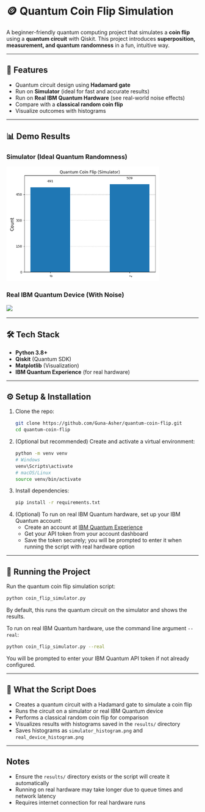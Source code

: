 # 🪙 Quantum Coin Flip Simulation

A beginner-friendly quantum computing project that simulates a **coin flip** using a **quantum circuit** with Qiskit.
This project introduces **superposition, measurement, and quantum randomness** in a fun, intuitive way.

---

## 🚀 Features
- Quantum circuit design using **Hadamard gate**
- Run on **Simulator** (ideal for fast and accurate results)
- Run on **Real IBM Quantum Hardware** (see real-world noise effects)
- Compare with a **classical random coin flip**
- Visualize outcomes with histograms

---

## 📊 Demo Results

### Simulator (Ideal Quantum Randomness)
<img src="results/simulator_histogram.png" width="400"/>

### Real IBM Quantum Device (With Noise)
<img src="results/real_device_histogram.png" width="400"/>

---

## 🛠️ Tech Stack
- **Python 3.8+**
- **Qiskit** (Quantum SDK)
- **Matplotlib** (Visualization)
- **IBM Quantum Experience** (for real hardware)

---

## ⚙️ Setup & Installation
1. Clone the repo:
   ```bash
   git clone https://github.com/Guna-Asher/quantum-coin-flip.git
   cd quantum-coin-flip
   ```
2. (Optional but recommended) Create and activate a virtual environment:
   ```bash
   python -m venv venv
   # Windows
   venv\Scripts\activate
   # macOS/Linux
   source venv/bin/activate
   ```
3. Install dependencies:
   ```bash
   pip install -r requirements.txt
   ```
4. (Optional) To run on real IBM Quantum hardware, set up your IBM Quantum account:
   - Create an account at [IBM Quantum Experience](https://quantum-computing.ibm.com/)
   - Get your API token from your account dashboard
   - Save the token securely; you will be prompted to enter it when running the script with real hardware option

---

## 🚀 Running the Project

Run the quantum coin flip simulation script:

```bash
python coin_flip_simulator.py
```

By default, this runs the quantum circuit on the simulator and shows the results.

To run on real IBM Quantum hardware, use the command line argument `--real`:

```bash
python coin_flip_simulator.py --real
```

You will be prompted to enter your IBM Quantum API token if not already configured.

---

## 🧪 What the Script Does

- Creates a quantum circuit with a Hadamard gate to simulate a coin flip
- Runs the circuit on a simulator or real IBM Quantum device
- Performs a classical random coin flip for comparison
- Visualizes results with histograms saved in the `results/` directory
- Saves histograms as `simulator_histogram.png` and `real_device_histogram.png`

---

## Notes

- Ensure the `results/` directory exists or the script will create it automatically
- Running on real hardware may take longer due to queue times and network latency
- Requires internet connection for real hardware runs
